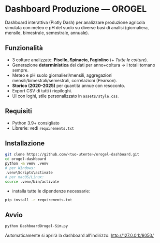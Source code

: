 # Dashboard Produzione — OROGEL

Dashboard interattiva (Plotly Dash) per analizzare produzione agricola simulata con meteo e pH del suolo su diverse basi di analisi (giornaliera, mensile, bimestrale, semestrale, annuale).

## Funzionalità
- 3 colture analizzate: **Pisello, Spinacio, Fagiolino** (+ *Tutte le colture*).
- Generazione **deterministica** dei dati per anno+coltura → i totali tornano sempre.
- Meteo e pH suolo giornalieri/mensili, aggregazioni mensili/bimestrali/semestrali, correlazioni (Pearson).
- **Storico (2020–2025)** per quantità annue con resoconto.
- Export CSV di tutti i riepiloghi.
- UI con loghi, stile personalizzato in `assets/style.css`.

## Requisiti
- Python 3.9+ consigliato
- Librerie: vedi `requirements.txt`

## Installazione
```bash
git clone https://github.com/<tuo-utente>/orogel-dashboard.git
cd orogel-dashboard
python -m venv .venv
# per Windows:
.venv\Scripts\activate
# per macOS/Linux:
source .venv/bin/activate
```
- installa tutte le dipendenze necessarie:
```bash
pip install -r requirements.txt
```
## Avvio
```bash
python DashboardOrogel-Sim.py
```
Automaticamente si aprirà la dashboard all'indirizzo: http://127.0.0.1:/8050/

